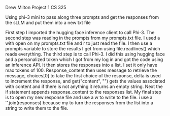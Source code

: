 Drew Milton
Project 1
CS 325

Using phi-3 mini to pass along three prompts and get the responses from the sLLM and put them into a new txt file

First step I imported the hugging face inference client to call Phi-3. The second step was reading in the prompts from my prompts.txt file. I used a with open on my prompts.txt file and r to just read the file. I then use a prompts variable to store the results I get from using file.readlines() which reads everything. The third step is to call Phi-3. I did this using hugging face and a personalized token which I got from my log in and got the code using an inference API. It then stores the responses into a list. I set it only have max tokens of 100. Response_content then uses message to retrieve the message, choices[0] to take the first choice of the response, delta is used to increment the response, and get("content", "") gets the values associated with content and if there is not anything it returns an empty string. Next the if statement appends response_content to the responses list. My final step is to open my new response file and use a w to write to the file. i use a ''.join(responses) because my to turn the responses from the list into a string to write them to the file.